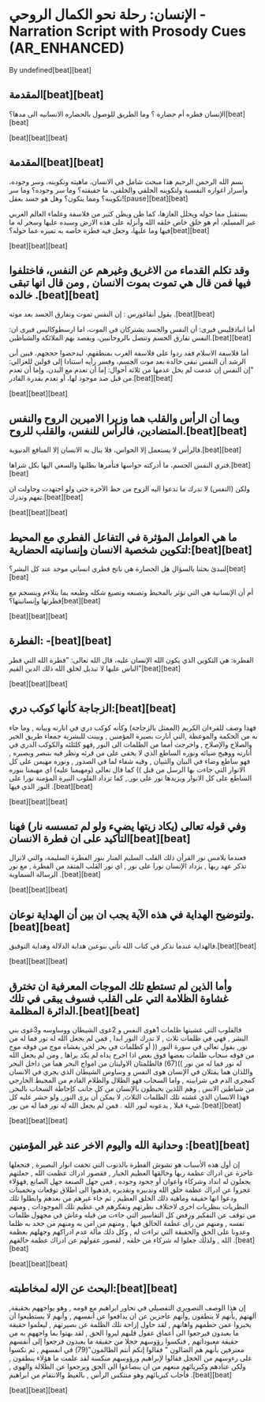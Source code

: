 # الإنسان: رحلة نحو الكمال الروحي - Narration Script with Prosody Cues (AR_ENHANCED)

By undefined[beat][beat]

## المقدمة[beat][beat]

الإنسان فطره أم حضارة ؟ وما الطريق للوصول بالحضاره الانسانيه الى مدها؟[beat][beat]

[beat][beat][beat]

## المقدمة[beat][beat]

بسم الله الرحمن الرحيم هذا مبحث شامل في الانسان، ماهيته وتكوينه، وسر وجوده، وأسرار اغواره النفسية ولتكوينه الخلقي والخلقي، ما حقيقته؟ وما سر وجوده؟ وما سر تكوينه؟ ومما يتكون؟ وهل هو جسد بعقل![pause][beat][beat]

يستقبل مما حوله ويحلل الغازها، كما ظن ويظن كثير من فلاسفة وعلماء العالم الغربي غير المسلم، أم هو خلق خاص خلقه الله وأنزله على هذه الارض وسيده عليها وسخر له ما فيها وما عليها، وجعل فيه فطرة خاصه به تميزه عما حوله؟[beat][beat]

[beat][beat][beat]

## وقد تكلم القدماء من الاغريق وغيرهم عن النفس، فاختلفوا فيها فمن قال هي تموت بموت الانسان , ومن قال انها تبقى خالده .[beat][beat]

يقول أنقاغورس : إن النفس تموت وتفارق الجسد بعد موته .[beat][beat]

أما انباذقليس فيرى: أن النفس والجسد يشتركان في الموت، اما ارسطوكاليس فيرى ان: النفس تفارق الجسم وتتصل بالروحانيين، ويقصد بهم الملائكة والشياطين.[beat][beat]

أما فلاسفة الاسلام فقد ردوا على فلاسفة الغرب بمنطقهم، ليدحضوا حججهم، فبين أبن الرشد أن النفس تبقى خالدة بعد موت الجسم، وفسر رأيه استنادا إلى قولين للغزالي: "إن النفس إن عدمت لم يخل عدمها من ثلاثة أحوال: إما أن تعدم مع البدن، وإما أن تعدم من قبل ضد موجود لها، أو تعدم بقدرة القادر.[beat][beat]

[beat][beat][beat]

## وبما أن الرأس والقلب هما وزيرا الاميرين الروح والنفس المتضادين، فالرأس للنفس، والقلب للروح.[beat][beat]

فالرأس لا يستعمل إلا الحواس، فلا ينال به الانسان إلا المنافع الدنيوية.[beat][beat]

فتري النفس الجسم، ما أدركته حواسها فتأمرها بطلبها والسعي اليها بكل شراها.[beat][beat]

ولكن (النفس) لا تدرك ما تدعوا اليه الروح من حظ الآخرة حتى ولو اجتهدت وحاولت ان تفهم وتدرك.[beat][beat]

[beat][beat][beat]

## ما هي العوامل المؤثرة في التفاعل الفطري مع المحيط لتكوين شخصية الانسان وإنسانيته الحضارية:[beat][beat]

لنبدئ بحثنا بالسؤال هل الحضارة هي ناتج فطري انساني موحد عند كل البشر؟[beat][beat]

أم أن الإنسانية هي التي تؤثر بالمحيط وتصنعه وتصيغ شكله وطبعه بما يتلاءم وينسجم مع فطرتها وإنسانيتها؟[beat][beat]

[beat][beat][beat]

## الفطرة: -[beat][beat]

الفطرة: هي التكوين الذي يكون الله الإنسان عليه، قال الله تعالى: "فطرة الله التي فطر الناس عليها لا تبديل لخلق الله ذلك الدين القيم"[beat][beat]

[beat][beat][beat]

## الزجاجة كأنها كوكب دري:[beat][beat]

فهذا وصف للقرءان الكريم (الممثل بالزجاجة) وكأنه كوكب دري في انارته وبيانه , وما جاء به من الحكمة والموعظة ,التي أنارت بصيرة المؤمنين , وبينت للبشرية جمعاء طريق الخير والصلاح والإصلاح , واخرجت أمما من الظلمات الى النور ,فهو كلئلئه والكوكب الدري في أنارته ووهيج ضيائه ونوره الساطع الذي لا يخفى على من قرئه ونظر فيه بتبصر وبصيره , فهو ساطع وضاء في البيان والتبيان , وفيه شفاء لما في الصدور , ونوره مهيمن على كل الانوار التي جاءت بها الرسل من قبل )) كما قال تعالى (ومهيمنا عليه) اي مهيمنا بنوره الساطع على كل الانوار ويزيدها نور على نور., كما تزداد القلوب النيرة المؤمنة نورا على النور الذي فيها .[beat][beat]

[beat][beat][beat]

## وفي قوله تعالى (يكاد زيتها يضيء ولو لم تمسسه نار) فهنا التأكيد على ان فطرة الانسان[beat][beat]

فعندما يلامس نور القرأن ذلك القلب السليم المنار بنور الفطرة السليمة، والتي لاتزال تذكر عهد ربها , يزداد الإنسان نورا على نور , اي نور القلب المتقد من الفطرة , مع نور الرسالة السماوية .[beat][beat]

[beat][beat][beat]

## ولتوضيح الهداية في هذه الآية يجب ان بين أن الهداية نوعان.[beat][beat]

فالهداية عندما تذكر في كتاب الله تأتي بنوعين هداية الدلالة وهداية التوفيق.[beat][beat]

[beat][beat][beat]

## وأما الذين لم تستطع تلك الموجات المعرفية ان تخترق غشاوة الظلامة التي على القلب فسوف يبقى في تلك الدائرة المظلمة.[beat][beat]

فالقلوب التي غشيتها ظلمات 1هوى النفس و 2غوى الشيطان ووساوسه و3غوى بني البشر , فهي في ظلمات ثلاث , لا تدرك النور ابدا , فمن لم يجعل الله له نور فما له من نور, يقول تعالى في سورة النور (( أو كظلمات في بحر لجي يغشاه موج من فوقه موج من فوقه سحاب ظلمات بعضها فوق بعض اذا اخرج يداه لم يكد يراها , ومن لم يجعل الله له نور فما له من نور ))(67) فالظلمتان الاوليتان من امواج البحر هما من داخل البحر واللذان هما يمثلان في الإنسان هوى النفس و وساوس الشيطان الذي يجري في الانسان كمجرى الدم في شرايينه , واما السحاب فهو الظلال والظلام القادم من المحيط الخارجي من شياطين الانس , وهم اللذين يحيطون بالإنسان من كل جانب كإحاطة السحاب بالبحر, فهذا الانسان الذي غشته تلك الظلمات الثلاث, لا يمكن أن يرى النور, ولو حشر عليه كل شيء قبلا , يدعونه لنور الله . فمن لم يجعل الله له نور فما له من نور.[beat][beat]

[beat][beat][beat]

## وحدانية الله واليوم الاخر عند غير المؤمنين :[beat][beat]

إن أول هذه الأسباب هو تشوش الفطرة بالذنوب التي تخفت انوار البصيرة , فتجعلها عاجزة عن ادراك عظمة ربها وخالقها العظيم الجبار , فقصور ادراك عظمت الله , جعلتهم يجعلون له انداد وشركاء واعوان أو جحود وجوده , فمن جهل الصنعة جهل الصانع ,فهؤلاء عجزوا عن ادراك عظمة خلق الله وتدبيره وتقديره ,فذهبوا الى اطلاق توقعات وتخمينات ودعوا انها حقيقة وماهية ذلك الخلق العظيم , ثم جاء غيرهم من بعدهم وابطلوا تلك النظريات بنظريات اخرى لاختلاف نظرتهم وتفكرهم في عظيم تلك الموجودات , ومنهم من توقف عن التفكير ورفض كل التفاسير التي جاءت من قبله وعاش في مجهول ظلمات نفسه , ومنهم من رأى عظمة الخالق فيها , ومنهم من امن به ومنهم من جحد به ظلما وعدونا على الحق والحقيقة التي تراءت له , وكل ذلك مألة عدم ادراكهم وجهلهم بعظمة الله , ولذلك جعلوا له شركاء من خلقه , لقصور عقولهم عن ادراك عظمة خالقهم .[beat][beat]

[beat][beat][beat]

## البحث عن الإله لمخاطبته:[beat][beat]

,إن هذا الوصف التصويري التفصيلي في تحاور ابراهيم مع قومه , وهو يواجههم بحقيقة ألهتهم ,بأنهم لا ينطقون ,وأنهم عاجزين عن ان يدافعوا عن أنفسهم , وأنهم لا يستطيعوا أن يخبروا عمن حطمهم واهانهم , لقد حاول إزاحة تلك الظلمة عن بصيرتهم , ليعلموا حقيقة ما يعبدون فيرجعوا الى أعماق عقول قلبهم ليروا الحق , لقد بهتوا بما واجههم به من حقيقة معبوداتهم , فنكسوا رؤوسهم خجلا من حقيقة ما يعبدون فرجعوا إلى أنفسهم معترفين بأنهم هم الضالون " فقالوا إنكم أنتم الظالمون"(79) في انفسهم , ثم نكسوا على رءوسهم من الخجل فقالوا لإبراهيم ورؤوسهم منكسة لقد علمت ما هؤلاء ينطقون , ولكن عنادهم وكبريائهم منعهم من ان ينصاعوا الى الحق ويرجعوا عن الظلالة والهوى , فأجاب كبريائهم وهو منتكس الرأس , بالغيظ والانتقام من ابراهيم .[beat][beat]

[beat][beat][beat]

